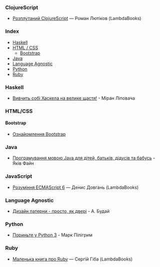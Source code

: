 ### ClojureScript

* [Розплутаний ClojureScript](https://lambdabooks.github.io/clojurescript-unraveled) — Роман Лютіков (LambdaBooks)


### Index

* [Haskell](#haskell)
* [HTML / CSS](#html--css)
  * [Bootstrap](#bootstrap)
* [Java](#java)
* [Language Agnostic](#language-agnostic)
* [Python](#python)
* [Ruby](#ruby)


### Haskell

* [Вивчить собі Хаскела на велике щастя!](http://haskell.trygub.com) - Міран Ліповача


### HTML/CSS


#### Bootstrap

* [Ознайомлення Bootstrap](http://twbs.docs.org.ua/)


### Java

* [Програмування мовою Java для дітей, батьків, дідусів та бабусь](http://myflex.org/books/java4kids/java4kids.htm) - Яків Файн


### JavaScript

* [Розуміння ECMAScript 6](http://understandinges6.denysdovhan.com) — Денис Довгань (LambdaBooks)


### Language Agnostic

* [Дизайн патерни - просто, як двері](http://designpatterns.andriybuday.com) - А. Будай


### Python

* [Пориньте у Python 3](https://uk.wikibooks.org/wiki/Пориньте_у_Python_3) - Марк Пілігрим


### Ruby

* [Маленька книга про Ruby](https://lambdabooks.github.io/thelittlebookofruby) — Сергій Гіба (LambdaBooks)
